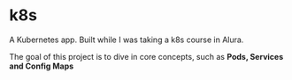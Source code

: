 
# k8s

A Kubernetes app. Built while I was taking a k8s course in Alura.

The goal of this project is to dive in core concepts, such as **Pods, Services and Config Maps**

